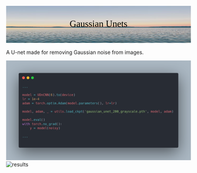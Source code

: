 ![Gaussian Unet](https://github.com/eshaanmandal/Gaussian-Unets/blob/master/images/Gaussian_Unets.png)

A U-net made for removing Gaussian noise from images.

![Code preview](https://github.com/eshaanmandal/Gaussian-Unets/blob/master/images/carbon.png)
![results]()
